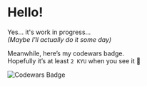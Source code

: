 # Hello!

Yes... it's work in progress...  
_(Maybe I'll actually do it some day)_  

Meanwhile, here’s my codewars badge.  
Hopefully it’s at least `2 KYU` when you see it :eyes:  

![Codewars Badge](https://www.codewars.com/users/bartex00001/badges/micro)
